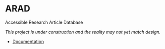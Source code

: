 # ARAD
Accessible Research Article Database

*This project is under construction and the reality may not yet match design.*

- [Documentation](./documentation/)
